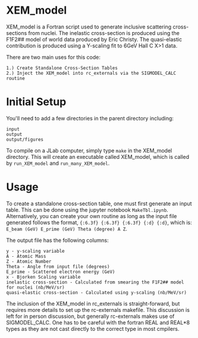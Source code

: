 # XEM_model
XEM_model is a Fortran script used to generate inclusive scattering cross-sections from nuclei.  The inelastic cross-section is produced using the F1F2## model of world data produced by Eric Christy.  The quasi-elastic contribution is produced using a Y-scaling fit to 6GeV Hall C X>1 data.  

There are two main uses for this code:
```
1.) Create Standalone Cross-Section Tables
2.) Inject the XEM_model into rc_externals via the SIGMODEL_CALC routine
```

# Initial Setup
You'll need to add a few directories in the parent directory including:
```
input
output
output/figures
```
To compile on a JLab computer, simply type `make` in the XEM_model directory.  This will create an executable called XEM_model, which is called by `run_XEM_model` and `run_many_XEM_model`.  

# Usage 
To create a standalone cross-section table, one must first generate an input table.  This can be done using the jupyter notebook `MakeTbl.ipynb`.  Alternatively, you can create your own routine as long as the input file generated follows the format, `{:6.3f} {:6.3f} {:6.3f} {:d} {:d}`, which is: `E_beam (GeV) E_prime (GeV) Theta (degree) A Z`.

The output file has the following columns:
```
y - y-scaling variable
A - Atomic Mass
Z - Atomic Number
Theta - Angle from input file (degrees)
E_prime - Scattered electron energy (GeV)
x - Bjorken Scaling variable
inelastic cross-section - Calculated from smearing the F1F2## model for nuclei (nb/MeV/sr)
quasi-elastic cross-section - Calculated using y-scaling (nb/MeV/sr)
```

The inclusion of the XEM_model in rc_externals is straight-forward, but requires more details to set up the rc-externals makefile.  This discussion is left for in person discussion, but generally rc-externals makes use of SIGMODEL_CALC.  One has to be careful with the fortran REAL and REAL*8 types as they are not cast directly to the correct type in most cmpilers.  